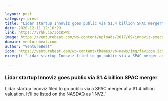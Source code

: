 ```yaml
---

layout: post
category: press
title: "Lidar startup Innoviz goes public via $1.4 billion SPAC merger"
date: 2020-12-11 12:16:29
link: https://vrhk.co/3oCKxWc
image: https://venturebeat.com/wp-content/uploads/2017/09/innoviz-executive-team-1-e1607641170546.jpg?w=1200&strip=all
domain: venturebeat.com
author: "VentureBeat"
icon: https://venturebeat.com/wp-content/themes/vb-news/img/favicon.ico
excerpt: "Lidar startup Innoviz filed to go public via a SPAC merger at a $1.4 billion valuation. It'll be listed on the NASDAQ as 'INVZ.'"

---
```


### Lidar startup Innoviz goes public via $1.4 billion SPAC merger

Lidar startup Innoviz filed to go public via a SPAC merger at a $1.4 billion valuation. It'll be listed on the NASDAQ as 'INVZ.'
